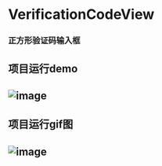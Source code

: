 # VerificationCodeView
### 正方形验证码输入框
项目运行demo
----
![image](https://github.com/JackTuoTuo/VerificationCodeView/blob/master/demo.png)
----
项目运行gif图
----
![image](https://github.com/JackTuoTuo/VerificationCodeView/blob/master/GIF.gif)
----

